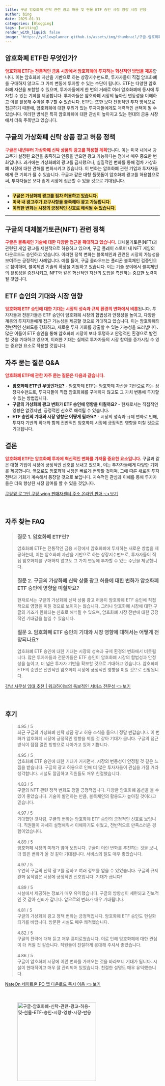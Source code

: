 ```yaml
---
title: 구글 암호화폐 신탁 관련 광고 허용 및 현물 ETF 승인 시장 영향 시장 반응
author: bing
date: 2025-01-31
categories: [Blogging]
tags: [writing]
render_with_liquid: false
image: 'https://yellowplanner.github.io/assets/img/thumbnail/구글-암호화폐-신탁-관련-광고-허용-및-현물-ETF-승인-시장-영향-시장-반응.webp'
---
```



<h2 id='암호화폐ETF소개'>암호화폐 ETF란 무엇인가?</h2>

<p><b><span style="color: #ee2323;">암호화폐 ETF는 전통적인 금융 시장에서 암호화폐에 투자하는 혁신적인 방법을 제공</span></b>합니다. 이는 암호화폐 자산을 기반으로 하는 상장지수펀드로, 투자자들이 직접 암호화폐를 구매하지 않고도 그 가치 변동에 투자할 수 있는 수단이 됩니다. ETF는 다양한 암호화폐 자산을 포함할 수 있으며, 투자자들에게 한 번의 거래로 여러 암호화폐에 동시에 투자할 수 있는 기회를 제공합니다. 투자자들은 암호화폐 시장의 높아진 변동성을 이해하고 이를 활용해 수익을 추구할 수 있습니다. ETF는 또한 보다 전통적인 투자 방식으로 접근하기 때문에, 암호화폐에 대한 우려가 있는 투자자들에게도 매력적인 선택이 될 수 있습니다. 이러한 방식은 특히 암호화폐에 대한 관심이 높아지고 있는 현대의 금융 시장에서 더욱 주목받고 있습니다.</p>

<h2 id='구글가상화폐광고정책'>구글의 가상화폐 신탁 상품 광고 허용 정책</h2>

<p><b><span style="color: #ee2323;">구글은 내년부터 가상화폐 신탁 상품의 광고를 허용할 계획</span></b>입니다. 이는 미국 내에서 광고주가 설정된 요건을 충족하고 인증을 받으면 광고 가능하다는 점에서 매우 중요한 변화입니다. 과거에는 가상화폐의 광고를 금지했으나, 실질적인 변화를 통해 점차 가상화폐 시장에 대한 견해를 변화시키고 있습니다. 이 변화는 암호화폐 관련 기업과 투자자들에게 큰 기회가 될 수 있습니다. 구글과 같은 대형 플랫폼이 암호화폐 광고를 허용함으로써, 투자자들은 보다 쉽게 시장에 접근할 수 있을 것으로 기대됩니다.</p>

<hr />

<ul>
    <li><b><span style="background-color: #ffe066;">구글은 가상화폐 광고를 점차 허용하고 있습니다.</span></b></li>
    <li><b><span style="background-color: #ffe066;">미국 내 광고주가 요구사항을 충족해야 광고 가능합니다.</span></b></li>
    <li><b><span style="background-color: #ffe066;">이러한 변화는 시장의 긍정적인 신호로 해석될 수 있습니다.</span></b></li>
</ul>

<hr />

<h2 id='NFT정책'>구글의 대체불가토큰(NFT) 관련 정책</h2>

<p><b><span style="color: #ee2323;">구글은 블록체인 기술에 대한 다양한 접근을 확대하고 있습니다.</span></b> 대체불가토큰(NFT)과 관련된 게임 광고를 제한적으로 허용하고 있으며, 구글 플레이 스토어 내 NFT 게임의 다운로드도 승인하고 있습니다. 이러한 정책 변화는 블록체인과 관련된 시장의 가능성을 보여주는 긍정적인 사례입니다. 예를 들어, 구글 클라우드는 폴리곤 블록체인 검증인으로 참여하며, 블록체인 기술의 확장을 지원하고 있습니다. 이는 기술 분야에서 블록체인의 활용성을 증진시키고, NFT와 같은 혁신적인 자산의 도입을 촉진하는 중요한 노력이 될 것입니다.</p>

<h2 id='ETF승인기대'>ETF 승인의 기대와 시장 영향</h2>

<p><b><span style="color: #ee2323;">암호화폐 ETF 승인에 대한 기대는 시장의 성숙과 규제 환경의 변화에서 비롯</span></b>됩니다. 투자자들과 전문가들은 ETF 승인이 암호화폐 시장의 합법성과 안정성을 높이고, 다양한 계층의 투자자들에게 접근 가능성을 제공할 것으로 기대하고 있습니다. 이는 암호화폐의 전반적인 신뢰도를 강화하고, 새로운 투자 기회를 창출할 수 있는 가능성을 드러냅니다. 많은 이들이 ETF 승인을 통해 암호화폐 시장이 보다 투명하고 안정적인 환경으로 발전할 것을 기대하고 있으며, 이러한 기대는 실제로 투자자들의 시장 참여를 증가시킬 수 있는 중요한 요소로 작용할 것입니다.</p>

<h2 id='자주묻는질문'>자주 묻는 질문 Q&A</h2>

<p><b><span style="color: #ee2323;">암호화폐 ETF에 관한 자주 묻는 질문은 다음과 같습니다.</span></b></p>

<ul>
    <li><b>암호화폐 ETF란 무엇인가요?</b> - 암호화폐 ETF는 암호화폐 자산을 기반으로 하는 상장지수펀드로, 투자자들이 직접 암호화폐를 구매하지 않고도 그 가치 변동에 투자할 수 있는 방법입니다.</li>
    <li><b>구글의 가상화폐 광고 변화가 ETF 승인에 영향을 미칠까요?</b> - 현재로서는 직접적인 영향은 없겠지만, 긍정적인 신호로 해석될 수 있습니다.</li>
    <li><b>ETF 승인의 기대와 시장 영향은 어떻게 될까요?</b> - 시장의 성숙과 규제 변화로 인해, 투자자 기반의 확대와 함께 전반적인 암호화폐 시장에 긍정적인 영향을 미칠 것으로 기대됩니다.</li>
</ul>

<h2 id='결론'>결론</h2>

<p><b><span style="color: #ee2323;">암호화폐 ETF는 암호화폐 투자에 혁신적인 변화를 가져올 중요한 요소입니다.</span></b> 구글과 같은 대형 기업이 시장에 긍정적인 신호를 보내고 있으며, 이는 투자자들에게 다양한 기회를 제공합니다. 앞으로도 암호화폐 시장은 빠르게 변화할 것이며, 그에 따른 새로운 투자 전략과 기회가 계속해서 등장할 것으로 보입니다. 지속적인 관심과 이해를 통해 투자자들은 더욱 향상된 시장 참여를 할 수 있을 것입니다.</p>


<p><a class="click-button" title="쿠팡윙 로그인 쿠팡 wing 판매자센터 주소 온라인 판매" href="https://yellowplanner.github.io/posts/%EC%BF%A0%ED%8C%A1%EC%9C%99-%EB%A1%9C%EA%B7%B8%EC%9D%B8-%EC%BF%A0%ED%8C%A1-wing-%ED%8C%90%EB%A7%A4%EC%9E%90%EC%84%BC%ED%84%B0-%EC%A3%BC%EC%86%8C-%EC%98%A8%EB%9D%BC%EC%9D%B8-%ED%8C%90%EB%A7%A4/" rel="dofollow">쿠팡윙 로그인 쿠팡 wing 판매자센터 주소 온라인 판매 👈 보기</a></p><br>
<h2 id='자주_찾는_FAQ'>자주 찾는 FAQ</h2>
<div itemscope="" itemtype="https://schema.org/FAQPage"> 
<blockquote> 
<div itemscope="" itemprop="mainEntity" itemtype="https://schema.org/Question"> 
<h3 itemprop="name">질문 1. 암호화폐 ETF란?</h3> 
<div itemscope="" itemprop="acceptedAnswer" itemtype="https://schema.org/Answer"> 
<span itemprop="text"> 
<p>암호화폐 ETF는 전통적인 금융 시장에서 암호화폐에 투자하는 새로운 방법을 제공하는데, 이는 암호화폐 자산을 기반으로 하는 상장지수펀드로, 투자자들이 직접 암호화폐를 구매하지 않고도 그 가치 변동에 투자할 수 있는 수단을 제공합니다.</p> 
</span> 
</div> 
</div> 
<div itemscope="" itemprop="mainEntity" itemtype="https://schema.org/Question"> 
<h3 itemprop="name">질문 2. 구글의 가상화폐 신탁 상품 광고 허용에 대한 변화가 암호화폐 ETF 승인에 영향을 미칠까요?</h3> 
<div itemscope="" itemprop="acceptedAnswer" itemtype="https://schema.org/Answer"> 
<span itemprop="text"> 
<p>현재로서는 구글의 가상화폐 신탁 상품 광고 허용이 암호화폐 ETF 승인에 직접적으로 영향을 미칠 것으로 보이지는 않습니다. 그러나 암호화폐 시장에 대한 구글의 기조가 완화되는 신호로 해석될 수 있으며, 암호화폐 시장 전반에 대한 긍정적인 기대감을 높일 수 있습니다.</p> 
</span> 
</div> 
</div> 
<div itemscope="" itemprop="mainEntity" itemtype="https://schema.org/Question"> 
<h3 itemprop="name">질문 3. 암호화폐 ETF 승인의 기대와 시장 영향에 대해서는 어떻게 전망되나요?</h3> 
<div itemscope="" itemprop="acceptedAnswer" itemtype="https://schema.org/Answer"> 
<span itemprop="text"> 
<p>암호화폐 ETF 승인에 대한 기대는 시장의 성숙과 규제 환경의 변화에서 비롯됩니다. 많은 투자자들과 전문가들은 ETF 승인이 암호화폐 시장의 합법성과 안정성을 높이고, 더 넓은 투자자 기반을 확보할 것으로 기대하고 있습니다. 암호화폐 ETF의 승인은 전반적인 암호화폐 시장에 긍정적인 영향을 미칠 것으로 전망됩니다.</p> 
</span> 
</div> 
</div> 
</blockquote> 
</div>
<p><a class="click-button" title="강남 사무실 임대 추천 | 워크하이브의 독보적인 서비스 전문성" href="https://yellowplanner.github.io/posts/%EA%B0%95%EB%82%A8-%EC%82%AC%EB%AC%B4%EC%8B%A4-%EC%9E%84%EB%8C%80-%EC%B6%94%EC%B2%9C-%EC%9B%8C%ED%81%AC%ED%95%98%EC%9D%B4%EB%B8%8C%EC%9D%98-%EB%8F%85%EB%B3%B4%EC%A0%81%EC%9D%B8-%EC%84%9C%EB%B9%84%EC%8A%A4-%EC%A0%84%EB%AC%B8%EC%84%B1/" rel="dofollow">강남 사무실 임대 추천 | 워크하이브의 독보적인 서비스 전문성 👈 보기</a></p><br>
<h2 id='후기'>후기</h2>
<div itemscope itemtype="https://schema.org/Product">
  <blockquote>
  <div itemprop="review" itemscope itemtype="https://schema.org/Review">
      <div itemprop="reviewRating" itemscope itemtype="https://schema.org/Rating"> <span itemprop="ratingValue">4.95</span> / <span itemprop="bestRating">5</span> </div>
      <span itemprop="reviewBody">최근 구글의 가상화폐 신탁 상품 광고 허용 소식을 들으니 정말 반갑습니다. 이 변화가 암호화폐 시장에 긍정적인 영향을 끼칠 것 같아 기대가 큽니다. 구글의 접근 방식이 점점 열린 방향으로 나아가고 있어 기쁩니다. </span>
  </div>
  <br>
  <div itemprop="review" itemscope itemtype="https://schema.org/Review">
      <div itemprop="reviewRating" itemscope itemtype="https://schema.org/Rating"> <span itemprop="ratingValue">4.95</span> / <span itemprop="bestRating">5</span> </div>
      <span itemprop="reviewBody">암호화폐 ETF 승인에 대한 기대가 커지면서, 시장의 변동성이 안정될 것 같은 느낌을 받습니다. 구글의 광고 허용으로 인해 더 많은 투자자들이 관심을 가질 거라 생각합니다. 시설도 깔끔하고 직원들도 매우 친절했습니다.</span>
  </div>
  <br>
  <div itemprop="review" itemscope itemtype="https://schema.org/Review">
      <div itemprop="reviewRating" itemscope itemtype="https://schema.org/Rating"> <span itemprop="ratingValue">4.83</span> / <span itemprop="bestRating">5</span> </div>
      <span itemprop="reviewBody">구글의 NFT 관련 정책 변화도 정말 긍정적입니다. 다양한 암호화폐 옵션을 볼 수 있어 좋았습니다. 기술이 발전하는 만큼, 블록체인의 활용도가 높아질 것이라고 믿습니다.</span>
  </div>
  <br>
  <div itemprop="review" itemscope itemtype="https://schema.org/Review">
      <div itemprop="reviewRating" itemscope itemtype="https://schema.org/Rating"> <span itemprop="ratingValue">4.97</span> / <span itemprop="bestRating">5</span> </div>
      <span itemprop="reviewBody">기대했던 것처럼, 구글의 변화는 암호화폐 ETF 승인의 긍정적인 신호로 보입니다. 직원들이 자세히 설명해줘서 이해하기도 쉬웠고, 전반적으로 만족스러운 경험이었습니다.</span>
  </div>
  <br>
  <div itemprop="review" itemscope itemtype="https://schema.org/Review">
      <div itemprop="reviewRating" itemscope itemtype="https://schema.org/Rating"> <span itemprop="ratingValue">4.89</span> / <span itemprop="bestRating">5</span> </div>
      <span itemprop="reviewBody">암호화폐 시장의 미래가 밝아 보입니다. 구글이 이런 변화를 추진하는 것을 보니, 더 많은 변화가 올 것 같아 기대됩니다. 서비스의 질도 매우 좋았습니다.</span>
  </div>
  <br>
  <div itemprop="review" itemscope itemtype="https://schema.org/Review">
      <div itemprop="reviewRating" itemscope itemtype="https://schema.org/Rating"> <span itemprop="ratingValue">4.97</span> / <span itemprop="bestRating">5</span> </div>
      <span itemprop="reviewBody">우연히 구글의 신탁 광고를 접하고 여러 정보를 얻을 수 있었습니다. 구글의 규제 완화 움직임은 시장에 긍정적인 신호입니다. 기대가 큽니다!</span>
  </div>
  <br>
  <div itemprop="review" itemscope itemtype="https://schema.org/Review">
      <div itemprop="reviewRating" itemscope itemtype="https://schema.org/Rating"> <span itemprop="ratingValue">4.89</span> / <span itemprop="bestRating">5</span> </div>
      <span itemprop="reviewBody">시설에서 제공하는 정보가 매우 유익했습니다. 구글의 방향성이 세련되고 진보적인 것 같아 신뢰가 갑니다. 앞으로의 변화가 매우 기대됩니다.</span>
  </div>
  <br>
  <div itemprop="review" itemscope itemtype="https://schema.org/Review">
      <div itemprop="reviewRating" itemscope itemtype="https://schema.org/Rating"> <span itemprop="ratingValue">4.81</span> / <span itemprop="bestRating">5</span> </div>
      <span itemprop="reviewBody">구글의 가상화폐 광고 정책 변화는 긍정적입니다. 암호화폐 ETF 승인도 현실화되기를 바랍니다. 방문한 시설도 매우 쾌적했습니다.</span>
  </div>
  <br>
  <div itemprop="review" itemscope itemtype="https://schema.org/Review">
      <div itemprop="reviewRating" itemscope itemtype="https://schema.org/Rating"> <span itemprop="ratingValue">4.82</span> / <span itemprop="bestRating">5</span> </div>
      <span itemprop="reviewBody">구글의 전략에 대해 듣고 매우 흥미로웠습니다. 이로 인해 암호화폐에 대한 관심이 더 커질 것 같습니다. 직원들이 친절하게 응대해 주셔서 좋았습니다.</span>
  </div>
  <br>
  <div itemprop="review" itemscope itemtype="https://schema.org/Review">
      <div itemprop="reviewRating" itemscope itemtype="https://schema.org/Rating"> <span itemprop="ratingValue">4.86</span> / <span itemprop="bestRating">5</span> </div>
      <span itemprop="reviewBody">구글이 암호화폐 시장에 이런 변화를 가져오는 것을 바라보니 기대가 됩니다. 시설이 현대적이고 매우 잘 관리되어 있었습니다. 친절한 설명도 매우 유익했습니다.</span>
  </div>
  </blockquote>
</div>
<p><a class="click-button" title="NateOn 네이트온 PC 앱 다운로드 즉시 이용" href="https://yellowplanner.github.io/posts/NateOn-%EB%84%A4%EC%9D%B4%ED%8A%B8%EC%98%A8-PC-%EC%95%B1-%EB%8B%A4%EC%9A%B4%EB%A1%9C%EB%93%9C-%EC%A6%89%EC%8B%9C-%EC%9D%B4%EC%9A%A9/" rel="dofollow">NateOn 네이트온 PC 앱 다운로드 즉시 이용 👈 보기</a></p><br>
<figure class="image"><img src="https://yellowplanner.github.io/assets/img/thumbnail/구글-암호화폐-신탁-관련-광고-허용-및-현물-ETF-승인-시장-영향-시장-반응.webp" alt="구글-암호화폐-신탁-관련-광고-허용-및-현물-ETF-승인-시장-영향-시장-반응" width="256" height="256"></figure>